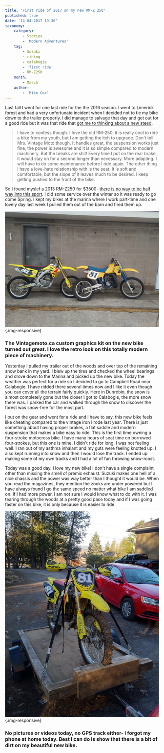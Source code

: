 ```yaml
---
title: 'First ride of 2017 on my new RM-Z 250'
published: true
date: '14-04-2017 19:30'
taxonomy:
    category:
        - Stories
        - 'Modern Adventures'
    tag:
        - Suzuki
        - riding
        - calabogie
        - 'first ride'
        - RM-Z250
    month:
        - March
    author:
        - 'Mike Cox'
---
```


Last fall I went for one last ride for the the 2016 season.  I went to Limerick forest and had a very unfortunate incident when I decided not to tie my bike down to the trailer properly. I did manage to salvage that day and get out for a good ride but it was that ride that [got me to thinking about a new steed](http://vintagemoto.ca/notes/have-you-ever-done-anything-this-dumb). 

> I have to confess though. I love the old RM-250, it is really cool to ride a bike from my youth, but I am getting the itch to upgrade. Don't tell Mrs. Vintage Moto though. It handles great, the suspension works just fine, the power is awesome and it is so simple compared to modern machinery. But the breaks are shit! Every time I put on the rear brake, it would stay on for a second longer than necessary. More adapting. I will have to do some maintenance before I ride again. The other thing I have a love-hate relationship with is the seat. It is soft and comfortable, but the slope of it leaves much to be desired. I keep getting pushed to the front of the bike.

So I found myslef a 2013 RM-Z250 for $3500-  [there is no way to be half way into this sport](http://vintagemoto.ca/notes/it-is-not-possible-to-be-half-way-into-this-sport). I did some service over the winter so it was ready to go come Spring.  I kept my bikes at the marina where I work part-time and one lovely day last week I pulled them out of the barn and fired them up.

![The fleet](fleet.jpg?cropResize=800,800){.img-responsive}
### The Vintagemoto.ca custom graphics kit on the new bike turned out great.  I love the retro look on this totally modern piece of machinery.

Yesterday I pulled my trailer out of the woods and over top of the remaining snow bank in my yard.  I blew up the tires and checked the wheel bearings and drove down to the Marina and picked up the new bike.  Today the weather was perfect for a ride so I decided to go to Campbell Road near Calabogie.  I have ridded there several times now and I like it even though you can cover all the terrain fairly quickly.  Here in Dunrobin, the snow is almost completely gone but the closer I got to Calabogie, the more snow there was.  I parked the car and walked through the snow to discover the forest was snow-free for the most part.

I put on the gear and went for a ride and I have to say, this new bike feels like cheating compared to the vintage iron I rode last year.  There is just something about having proper brakes, a flat saddle and modern suspension that makes a bike easy to ride.  This is the first time owning a four-stroke motocross bike.  I have many hours of seat time on borrowed four-strokes, but this one is mine.  I didn't ride for long, I was not feeling well.  I ran out of my asthma inhalant and my guts were feeling knotted up. I also kept running into snow and then I would lose the track.  I ended up making some of my own tracks and I had a lot of fun throwing snow-roost.  

Today was a good day.  I love my new bike! I don't have a single complaint other than missing the smell of premix exhaust. Suzuki makes one hell of a nice chassis and the power was way better than I thought it would be.  When you read the magazines, they mention the zooks are under powered but I have always found I go the same speed no matter what bike I am saddled on. If I had more power, I am not sure I would know what to do with it. I was tearing through the woods at a pretty good pace today and if I was going faster on this bike, it is only because it is easier to ride.

![A little dirty](trailering.jpg?cropResize=1000,1000){.img-responsive}
### No pictures or videos today, no GPS track either- I forgot my phone at home today.  Best I can do is show that there is a bit of dirt on my beautiful new bike.